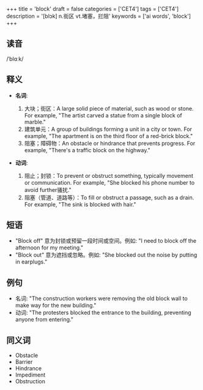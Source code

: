 +++
title = 'block'
draft = false
categories = ['CET4']
tags = ['CET4']
description = '[blɔk] n.街区 vt.堵塞，拦阻'
keywords = ['ai words', 'block']
+++

## 读音
/ˈblɑːk/

## 释义
- **名词**:
  1. 大块；街区：A large solid piece of material, such as wood or stone. For example, "The artist carved a statue from a single block of marble."
  2. 建筑单元：A group of buildings forming a unit in a city or town. For example, "The apartment is on the third floor of a red-brick block."
  3. 阻塞；障碍物：An obstacle or hindrance that prevents progress. For example, "There's a traffic block on the highway."
  
- **动词**:
  1. 阻止；封锁：To prevent or obstruct something, typically movement or communication. For example, "She blocked his phone number to avoid further骚扰."
  2. 阻塞（管道、道路等）：To fill or obstruct a passage, such as a drain. For example, "The sink is blocked with hair."

## 短语
- "Block off" 意为封锁或预留一段时间或空间。例如: "I need to block off the afternoon for my meeting."
- "Block out" 意为遮挡或忽略。例如: "She blocked out the noise by putting in earplugs."

## 例句
- 名词: "The construction workers were removing the old block wall to make way for the new building."
- 动词: "The protesters blocked the entrance to the building, preventing anyone from entering."
  
## 同义词
- Obstacle
- Barrier
- Hindrance
- Impediment
- Obstruction
